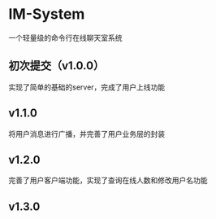 # IM-System
一个轻量级的命令行在线聊天室系统

## 初次提交（v1.0.0）
实现了简单的基础的server，完成了用户上线功能

## v1.1.0
将用户消息进行广播，并完善了用户业务层的封装

## v1.2.0
完善了用户客户端功能，实现了查询在线人数和修改用户名功能

## v1.3.0